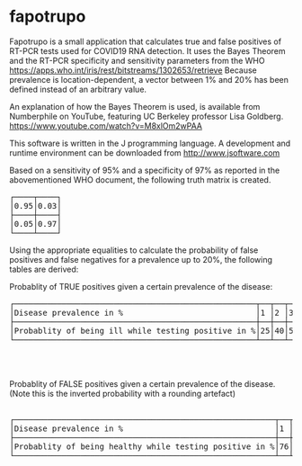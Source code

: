 # fapotrupo
Fapotrupo is a small application that calculates true and false positives of RT-PCR tests used for COVID19 RNA detection. It uses the Bayes Theorem and the RT-PCR specificity and sensitivity parameters from the WHO https://apps.who.int/iris/rest/bitstreams/1302653/retrieve Because prevalence is location-dependent, a vector between 1% and 20% has been defined instead of an arbitrary value.

An explanation of how the Bayes Theorem is used, is available from Numberphile on YouTube, featuring UC Berkeley professor Lisa Goldberg. https://www.youtube.com/watch?v=M8xlOm2wPAA 

This software is written in the J programming language. A development and runtime environment can be downloaded from http://www.jsoftware.com 


Based on a sensitivity of 95% and a specificity of 97% as reported in the abovementioned WHO document, the following truth matrix is created. 
<pre>
┌────┬────┐
│0.95│0.03│
├────┼────┤
│0.05│0.97│
└────┴────┘
</pre>
Using the appropriate equalities to calculate the probability of false positives and false negatives for a prevalence up to 20%, the following tables are derived:

Probablity of TRUE positives given a certain prevalence of the disease:

<pre>
┌───────────────────────────────────────────────────┬──┬──┬──┬──┬──┬──┬──┬──┬──┬──┬──┬──┬──┬──┬──┬──┬──┬──┬──┬──┐
│Disease prevalence in %                            │1 │2 │3 │4 │5 │6 │7 │8 │9 │10│11│12│13│14│15│16│17│18│19│20│
├───────────────────────────────────────────────────┼──┼──┼──┼──┼──┼──┼──┼──┼──┼──┼──┼──┼──┼──┼──┼──┼──┼──┼──┼──┤
│Probablity of being ill while testing positive in %│25│40│50│57│63│67│71│74│76│78│80│82│83│84│85│86│87│88│89│89│
└───────────────────────────────────────────────────┴──┴──┴──┴──┴──┴──┴──┴──┴──┴──┴──┴──┴──┴──┴──┴──┴──┴──┴──┴──┘
   

   
</pre>
Probablity of FALSE positives given a certain prevalence of the disease. (Note this is the inverted probability with a rounding artefact)


<pre>

┌───────────────────────────────────────────────────────┬──┬──┬──┬──┬──┬──┬──┬──┬──┬──┬──┬──┬──┬──┬──┬──┬──┬──┬──┬──┐
│Disease prevalence in %                                │1 │2 │3 │4 │5 │6 │7 │8 │9 │10│11│12│13│14│15│16│17│18│19│20│
├───────────────────────────────────────────────────────┼──┼──┼──┼──┼──┼──┼──┼──┼──┼──┼──┼──┼──┼──┼──┼──┼──┼──┼──┼──┤
│Probablity of being healthy while testing positive in %│76│61│51│44│38│34│30│27│25│23│21│19│18│17│16│15│14│13│12│12│
└───────────────────────────────────────────────────────┴──┴──┴──┴──┴──┴──┴──┴──┴──┴──┴──┴──┴──┴──┴──┴──┴──┴──┴──┴──┘
   

</pre>
